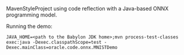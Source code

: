 MavenStyleProject using code reflection with a Java-based ONNX programming model.

Running the demo:
```
JAVA_HOME=<path to the Babylon JDK home>;mvn process-test-classes exec:java -Dexec.classpathScope=test -Dexec.mainClass=oracle.code.onnx.MNISTDemo
```